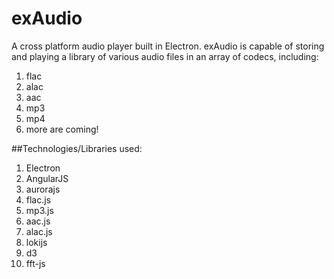 # exAudio

A cross platform audio player built in Electron. exAudio is capable of storing and playing a library of various audio files in an array of codecs, including:

1. flac
2. alac
3. aac 
4. mp3
5. mp4
6. more are coming!

##Technologies/Libraries used:

1. Electron
2. AngularJS
3. aurorajs
4. flac.js
5. mp3.js
6. aac.js
7. alac.js
8. lokijs
9. d3
10. fft-js
